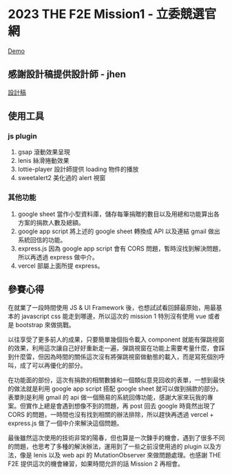 # 2023 THE F2E Mission1 - 立委競選官網

[Demo](https://weij0.github.io/2023F2E-Week1/)

## 感謝設計稿提供設計師 - jhen

[設計稿](https://www.figma.com/file/DCnuTZQ00D5VHiDkBLhxQ3/2023-The-F2E-%E7%AB%8B%E5%A7%94%E7%AB%B6%E9%81%B8%E5%AE%98%E7%B6%B2?type=design&node-id=139-170&mode=design)

## 使用工具

### js plugin
1. gsap 滾動效果呈現
2. lenis 絲滑捲動效果
3. lottie-player 設計師提供 loading 物件的播放
4. sweetalert2 美化過的 alert 視窗

### 其他功能
1. google sheet 當作小型資料庫，儲存每筆捐贈的數目以及用總和功能算出各方案的捐款人數及總額。
2. google app script 將上述的 google sheet 轉換成 API 以及連結 gmail 做出系統回信的功能。
3. express.js 因為 google app script 會有 CORS 問題，暫時沒找到解決問題，所以再透過 express 做中介。
4. vercel 部屬上面所提 express。

## 參賽心得

在就業了一段時間使用 JS & UI Framework 後，也想試試看回歸最原始，用最基本的 javascript css 能走到哪邊，所以這次的 mission 1 特別沒有使用 vue 或者是 bootstrap 來做挑戰。

以往享受了更多前人的成果，只要簡單幾個指令載入 component 就能有彈跳視窗的效果，利用這次讓自己好好重新走一遍，彈跳視窗在功能上需要考量什麼，會踩到什麼雷，但因為時間的關係這次沒有將彈跳視窗做動態的載入，而是寫死個別呼叫，成了可以再優化的部分。

在功能面的部份，這次有捐款的相關數據和一個類似意見回收的表單，一想到最快的做法就是利用 google app script 搭配 google sheet 就可以做到捐款的部分。表單則是利用 gmail 的 api 做一個簡易的系統回傳功能，感謝大家來玩我的專案。但實作上總是會遇到想像不到的問題，再 post 回去 google 時竟然出現了 CORS 的問題，一時間也沒有找到相關的辦法排除，所以趕快再透過 vercel + express.js 做了一個中介來解決這個問題。

最後雖然這次使用的技術非常的陽春，但也算是一次鍊手的機會，遇到了很多不同的問題，也思考了多種的解決辦法，運用到了一些之前沒使用過的 plugin 以及方法，像是 lenis 以及 web api 的 MutationObserver 來做問題處理。也感謝 THE F2E 提供這次的機會練習，如果時間允許的話 Mission 2 再相會。